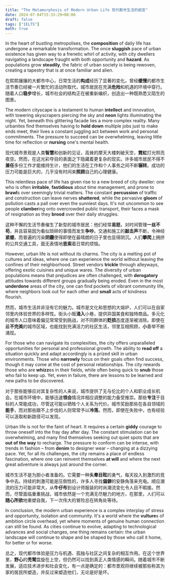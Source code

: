 ```yaml
---
title: "The Metamorphosis of Modern Urban Life 现代都市生活的蜕变"
date: 2024-07-04T15:33:29+08:00
draft: false
tags: ["IELTS"]
math: true
---
```


In the heart of bustling metropolises, the **composition** of daily life has undergone a remarkable transformation. The once **sluggish** pace of urban existence has given way to a frenetic whirl of activity,  with city dwellers navigating a landscape fraught with both opportunity  and **hazard**. As populations grow **steadily**, the fabric of urban society is being rewoven, creating a tapestry that is at once familiar and alien.

在熙熙攘攘的大都市中心，日常生活的**构成**经历了显著的变化。曾经**缓慢**的都市生活节奏已经被一片繁忙的活动所取代，城市居民在充满**危险**和机遇的环境中穿行。随着人口**稳步**增长，城市社会的结构正在被重新编织，创造出一种既熟悉又陌生的图景。

The modern cityscape is a testament to human **intellect** and innovation, with towering skyscrapers piercing the sky and **neon** lights illuminating the night. Yet, beneath this glittering facade lies a more complex reality. Many urbanites find themselves having to **hold down** multiple jobs just to make ends meet, their lives a constant juggling  act between work and personal commitments. The pressure to succeed can  be overwhelming, leaving little time for reflection or **nursing** one's mental health.

现代城市景观是人类**智慧**和创新的见证，高耸的摩天大楼刺破天空，**霓虹**灯光照亮夜空。然而，在这光彩夺目的表面之下隐藏着更复杂的现实。许多城市居民不得不**兼任**多份工作才能维持生计，他们的生活在工作和个人事务之间不断**辗转**。成功的压力可能是巨大的，几乎没有时间来**照顾**自己的心理健康。

This relentless pace of life has given rise to a new breed of city dweller: one who is often **irritable**, **fastidious** about time management, and prone to **brawl**s over seemingly trivial matters. The constant **percussion** of traffic and construction can leave nerves **shattered**, while the pervasive **gloom** of pollution casts a pall over even the sunniest days. It's not uncommon to see people **clamber**ing onto overcrowded public transport, their faces a mask of resignation as they **brood** over their daily struggles.

这种不懈的生活节奏催生了新型的城市居民：他们经常**易怒**，对时间管理**一丝不苟**，并且容易因为看似琐碎的事情而发生**争吵**。交通和施工的**敲击声**不断，令神经**紧绷**，而普遍的污染**阴霾**使得即使在最晴朗的日子里也显得阴沉。人们**攀爬**上拥挤的公共交通工具，面无表情地**思索**着日常的烦恼。

However, urban life is not without its charms. The city is a melting  pot of cultures and ideas, where one can experience the world without  leaving the confines of their neighborhood. Street vendors **trickle** through alleyways, offering exotic cuisines and unique wares. The  diversity of urban populations means that prejudices are often  challenged, with **derogatory** attitudes towards different groups gradually being eroded. Even in the most **underdone** areas of the city, one can find pockets of vibrant community life, where neighbors look out for each other and **small** acts of kindness flourish.

然而，城市生活并非没有它的魅力。城市是文化和思想的大熔炉，人们可以在自家邻里内体验世界的多样性。街头小贩**涌入**小巷，提供异国美食和独特商品。多元化的城市人口意味着偏见常常受到挑战，对不同群体的**贬损**态度逐渐被消除。即使在最**不完美**的城市区域，也能找到充满活力的社区生活，邻里互相照顾，**小**善举不断涌现。

For those who can navigate its complexities, the city offers  unparalleled opportunities for personal and professional growth. The  ability to **read off** a situation quickly and adapt accordingly is a prized skill in urban environments. Those who **narrowly** focus on their goals often find success, though it may come at the cost of personal relationships. The city rewards those who are **whizz**es in their fields, while often being quick to **snub** those who fail to keep up. Yet, even in failure, there are lessons to be learned and new paths to be discovered.

对于那些能够应对其复杂性的人来说，城市提供了无与伦比的个人和职业成长机会。在城市环境中，能够迅速**领会**情况并相应调整的能力备受推崇。那些**专注**于目标的人常能成功，尽管这可能以牺牲个人关系为代价。城市奖励那些在各自领域的**能手**，而对那些跟不上步伐的人则常常予以**冷落**。然而，即使在失败中，也有经验可以汲取和新路径可以发现。

Urban life is not for the faint of heart. It requires a certain **giddy** courage to throw oneself into the fray day after day. The constant  stimulation can be overwhelming, and many find themselves seeking out  quiet spots that are **out of the way** to recharge. The pressure to conform can be intense, with trends in fashion – from **denim** to designer wear – changing at a dizzying pace. Yet, for all its  challenges, the city remains a place of endless fascination, where one  can reinvent themselves **at will** and where the next great adventure is always just around the corner.

城市生活不是为胆小者准备的。它需要一种**头晕目眩**的勇气，每天投入到激烈的竞争中去。持续的刺激可能是压倒性的，许多人寻找**偏僻**的安静角落来充电。顺应潮流的压力可能非常大，从**牛仔布**到设计师服装的时尚潮流变化令人目不暇接。然而，尽管面临重重挑战，城市依然是一个充满无尽魅力的地方，在那里，人们可以**随心所欲**地重塑自我，下一次伟大的冒险总在转角处等待。

In conclusion, the modern urban experience is a complex interplay of  stress and opportunity, isolation and community. It's a world where the **vulture**s of ambition circle overhead, yet where moments of genuine human  connection can still be found. As cities continue to evolve, adapting to technological advances and social changes, one thing remains certain:  the urban landscape will continue to shape and be shaped by those who  call it home, for better or for worse.

总之，现代都市体验是压力与机遇、孤独与社区之间复杂的相互作用。在这个世界里，**野心**的**秃鹫**盘旋在上空，但仍然可以找到真正人类情感的瞬间。随着城市不断发展，适应技术进步和社会变化，有一点是确定的：都市景观将继续被那些称其为家的居民所塑造，并反过来塑造他们，无论是好是坏。
